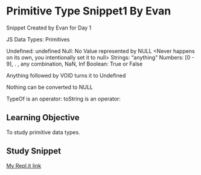 # Primitive Type Snippet1 By Evan
Snippet Created by Evan for Day 1

JS Data Types: Primitives

Undefined: undefined <Undefined can happen as an error also>
Null: No Value represented by NULL <Never happens on its own, you intentionally set it to null>
Strings: “anything"
Numbers: [0 - 9], . ,  any combination, NaN, Inf
Boolean: True or False


Anything followed by VOID turns it to Undefined

Nothing can be converted to NULL


TypeOf is an operator: 
toString is an operator:

## Learning Objective
To study primitive data types.

## Study Snippet
[My Repl.it link](https://repl.it/@colevandersWands/primitive-types)

